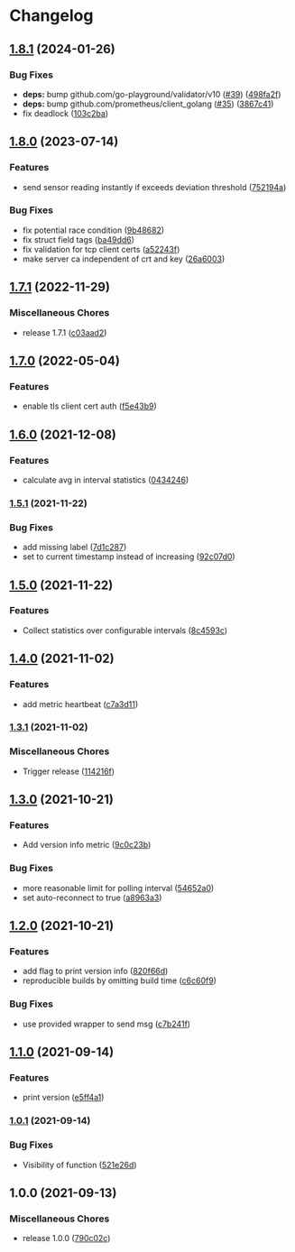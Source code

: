 # Changelog

## [1.8.1](https://github.com/soerenschneider/gobot-lux/compare/v1.8.0...v1.8.1) (2024-01-26)


### Bug Fixes

* **deps:** bump github.com/go-playground/validator/v10 ([#39](https://github.com/soerenschneider/gobot-lux/issues/39)) ([498fa2f](https://github.com/soerenschneider/gobot-lux/commit/498fa2f822fe8810d6e8baaff970955e20256d73))
* **deps:** bump github.com/prometheus/client_golang ([#35](https://github.com/soerenschneider/gobot-lux/issues/35)) ([3867c41](https://github.com/soerenschneider/gobot-lux/commit/3867c412d3e93c68a17f1990eaff49738925195c))
* fix deadlock ([103c2ba](https://github.com/soerenschneider/gobot-lux/commit/103c2ba95a70d1bcd05fbb3ee835068696042738))

## [1.8.0](https://github.com/soerenschneider/gobot-lux/compare/v1.7.1...v1.8.0) (2023-07-14)


### Features

* send sensor reading instantly if exceeds deviation threshold ([752194a](https://github.com/soerenschneider/gobot-lux/commit/752194ad8259a9eb92f2c486002e8e47a21369d0))


### Bug Fixes

* fix potential race condition ([9b48682](https://github.com/soerenschneider/gobot-lux/commit/9b48682ab2798cc943d00b04d92fd60110c97b2a))
* fix struct field tags ([ba49dd6](https://github.com/soerenschneider/gobot-lux/commit/ba49dd687c33be68f7fc53ed2cc895b207f3e011))
* fix validation for tcp client certs ([a52243f](https://github.com/soerenschneider/gobot-lux/commit/a52243f5c1709c8aaf2b1e5e12ab2fcb0187650a))
* make server ca independent of crt and key ([26a6003](https://github.com/soerenschneider/gobot-lux/commit/26a6003f525c60eb4d94d10a5b87b31220e8c151))

## [1.7.1](https://github.com/soerenschneider/gobot-lux/compare/v1.7.0...v1.7.1) (2022-11-29)


### Miscellaneous Chores

* release 1.7.1 ([c03aad2](https://github.com/soerenschneider/gobot-lux/commit/c03aad2d74be2df531daa8e5198d409d4808be5f))

## [1.7.0](https://www.github.com/soerenschneider/gobot-lux/compare/v1.6.0...v1.7.0) (2022-05-04)


### Features

* enable tls client cert auth ([f5e43b9](https://www.github.com/soerenschneider/gobot-lux/commit/f5e43b9b5b82ad1cc884668daee56241e9c3cd5e))

## [1.6.0](https://www.github.com/soerenschneider/gobot-lux/compare/v1.5.1...v1.6.0) (2021-12-08)


### Features

* calculate avg in interval statistics ([0434246](https://www.github.com/soerenschneider/gobot-lux/commit/0434246ac7d0ff9d2c08a99d88ce1b99dc13237d))

### [1.5.1](https://www.github.com/soerenschneider/gobot-lux/compare/v1.5.0...v1.5.1) (2021-11-22)


### Bug Fixes

* add missing label ([7d1c287](https://www.github.com/soerenschneider/gobot-lux/commit/7d1c28747a4433c51c848cb43b33616dd0a4e11c))
* set to current timestamp instead of increasing ([92c07d0](https://www.github.com/soerenschneider/gobot-lux/commit/92c07d0e36891f307f0e463008ed5bd5630a3358))

## [1.5.0](https://www.github.com/soerenschneider/gobot-lux/compare/v1.4.0...v1.5.0) (2021-11-22)


### Features

* Collect statistics over configurable intervals ([8c4593c](https://www.github.com/soerenschneider/gobot-lux/commit/8c4593c2bebcda2e97ffc50e79a78fbcb54672be))

## [1.4.0](https://www.github.com/soerenschneider/gobot-lux/compare/v1.3.1...v1.4.0) (2021-11-02)


### Features

* add metric heartbeat ([c7a3d11](https://www.github.com/soerenschneider/gobot-lux/commit/c7a3d11588fa561b0b0931db8cd990afbb450d19))

### [1.3.1](https://www.github.com/soerenschneider/gobot-lux/compare/v1.3.0...v1.3.1) (2021-11-02)


### Miscellaneous Chores

* Trigger release ([114216f](https://www.github.com/soerenschneider/gobot-lux/commit/114216fbcd9dfe916d9a8b0580b2d3bedce93e46))

## [1.3.0](https://www.github.com/soerenschneider/gobot-lux/compare/v1.2.0...v1.3.0) (2021-10-21)


### Features

* Add version info metric ([9c0c23b](https://www.github.com/soerenschneider/gobot-lux/commit/9c0c23b0dd120e7cbb5eac81c40b9d7a42dd3514))


### Bug Fixes

* more reasonable limit for polling interval ([54652a0](https://www.github.com/soerenschneider/gobot-lux/commit/54652a01a066f0daf86ff56fb86ea2b3d5b3a289))
* set auto-reconnect to true ([a8963a3](https://www.github.com/soerenschneider/gobot-lux/commit/a8963a39570f6f46b072b17bd6b64e2ea890f8dd))

## [1.2.0](https://www.github.com/soerenschneider/gobot-lux/compare/v1.1.0...v1.2.0) (2021-10-21)


### Features

* add flag to print version info ([820f66d](https://www.github.com/soerenschneider/gobot-lux/commit/820f66d90871217a51f6c77ec4f32ca57e96bc44))
* reproducible builds by omitting build time ([c6c60f9](https://www.github.com/soerenschneider/gobot-lux/commit/c6c60f9d22c7f677f8f10f4dcaaeb4e444c7d1ef))


### Bug Fixes

* use provided wrapper to send msg ([c7b241f](https://www.github.com/soerenschneider/gobot-lux/commit/c7b241f20cda5ff7f9aa4634d146265f577a0243))

## [1.1.0](https://www.github.com/soerenschneider/gobot-brightness/compare/v1.0.1...v1.1.0) (2021-09-14)


### Features

* print version ([e5ff4a1](https://www.github.com/soerenschneider/gobot-brightness/commit/e5ff4a1044c974363964cf254f7069b0488d08a9))

### [1.0.1](https://www.github.com/soerenschneider/gobot-brightness/compare/v1.0.0...v1.0.1) (2021-09-14)


### Bug Fixes

* Visibility of function ([521e26d](https://www.github.com/soerenschneider/gobot-brightness/commit/521e26d7dfc06726ae6c35a17ed22da5b3f64784))

## 1.0.0 (2021-09-13)


### Miscellaneous Chores

* release 1.0.0 ([790c02c](https://www.github.com/soerenschneider/gobot-brightness/commit/790c02c012c5eef52f64ab68dfafb14c9cb828b6))
